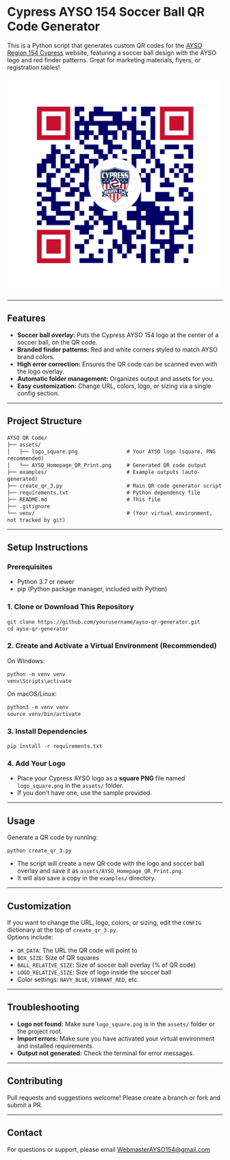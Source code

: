 # Cypress AYSO 154 Soccer Ball QR Code Generator

This is a Python script that generates custom QR codes for the [AYSO Region 154 Cypress](https://www.ayso154cypress.org) website, featuring a soccer ball design with the AYSO logo and red finder patterns. Great for marketing materials, flyers, or registration tables!

![AYSO QR Code Sample](assets/AYSO_Homepage_QR_Print.png)

---

## Features

- **Soccer ball overlay:** Puts the Cypress AYSO 154 logo at the center of a soccer ball, on the QR code.
- **Branded finder patterns:** Red and white corners styled to match AYSO brand colors.
- **High error correction:** Ensures the QR code can be scanned even with the logo overlay.
- **Automatic folder management:** Organizes output and assets for you.
- **Easy customization:** Change URL, colors, logo, or sizing via a single config section.

---

## Project Structure

```
AYSO QR Code/
├── assets/
│   ├── logo_square.png                # Your AYSO logo (square, PNG recommended)
│   └── AYSO_Homepage_QR_Print.png     # Generated QR code output
├── examples/                          # Example outputs (auto-generated)
├── create_qr_3.py                     # Main QR code generator script
├── requirements.txt                   # Python dependency file
├── README.md                          # This file
├── .gitignore
└── venv/                              # (Your virtual environment, not tracked by git)
```

---

## Setup Instructions

### Prerequisites

- Python 3.7 or newer
- pip (Python package manager, included with Python)

### 1. Clone or Download This Repository

```
git clone https://github.com/yourusername/ayso-qr-generator.git
cd ayso-qr-generator
```

### 2. Create and Activate a Virtual Environment (Recommended)

On Windows:
```
python -m venv venv
venv\Scripts\activate
```
On macOS/Linux:
```
python3 -m venv venv
source venv/bin/activate
```

### 3. Install Dependencies

```
pip install -r requirements.txt
```

### 4. Add Your Logo

- Place your Cypress AYSO logo as a **square PNG** file named `logo_square.png` in the `assets/` folder.
- If you don't have one, use the sample provided.

---

## Usage

Generate a QR code by running:
```
python create_qr_3.py
```

- The script will create a new QR code with the logo and soccer ball overlay and save it as `assets/AYSO_Homepage_QR_Print.png`.
- It will also save a copy in the `examples/` directory.

---

## Customization

If you want to change the URL, logo, colors, or sizing, edit the `CONFIG` dictionary at the top of `create_qr_3.py`.  
Options include:
- `QR_DATA`: The URL the QR code will point to
- `BOX_SIZE`: Size of QR squares
- `BALL_RELATIVE_SIZE`: Size of soccer ball overlay (% of QR code)
- `LOGO_RELATIVE_SIZE`: Size of logo inside the soccer ball
- Color settings: `NAVY_BLUE`, `VIBRANT_RED`, etc.

---

## Troubleshooting

- **Logo not found:** Make sure `logo_square.png` is in the `assets/` folder or the project root.
- **Import errors:** Make sure you have activated your virtual environment and installed requirements.
- **Output not generated:** Check the terminal for error messages.

---

## Contributing

Pull requests and suggestions welcome! Please create a branch or fork and submit a PR.

---

## Contact

For questions or support, please email WebmasterAYSO154@gmail.com